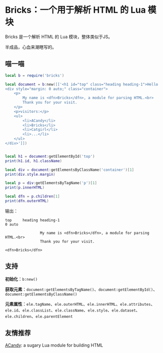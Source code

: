 # Bricks：一个用于解析 HTML 的 Lua 模块

Bricks 是一个解析 HTML 的 Lua 模块，整体类似于JS。

半成品，心血来潮瞎写的。

## 喵一喵

```lua
local b = require('bricks')

local document = b:new([['<h1 id="top" class="heading heading-1">Hello!</h1>
<div style="margin: 0 auto;" class="container">
	<p>
		My name is <dfn>Bricks</dfn>, a module for parsing HTML.<br>
		Thank you for your visit.
	</p>
	<p>visitors:</p>
	<ul>
		<li>ACandy</li>
		<li>Bricks</li>
		<li>Catgirl</li>
		<li>...</li>
	</ul>
</div>']])


local h1 = document:getElementById('top')
print(h1.id, h1.className)

local div = document:getElementsByClassName('container')[1]
print(div.style.margin)

local p = div:getElementsByTagName('p')[1]
print(p.innerHTML)

local dfn = p.children[1]
print(dfn.outerHTML)
```

输出：

```plaintext
top     heading heading-1
0 auto

                My name is <dfn>Bricks</dfn>, a module for parsing HTML.<br>
                Thank you for your visit.

<dfn>Bricks</dfn>
```

## 支持

**初始化**：`b:new()`

**获取元素**：`document:getElementsByTagName()`、`document:getElementById()`、`document:getElementsByClassName()`

**元素属性**：`ele.tagName`、`ele.outerHTML`、`ele.innerHTML`、`ele.attributes`、`ele.id`、`ele.classList`、`ele.className`、`ele.style`、`ele.dataset`、`ele.children`、`ele.parentElement`

## 友情推荐

[ACandy](https://github.com/AmeroHan/ACandy "ACandy"): a sugary Lua module for building HTML
